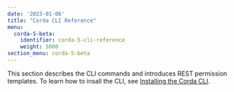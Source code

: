 ```yaml
---
date: '2023-01-06'
title: "Corda CLI Reference"
menu:
  corda-5-beta:
    identifier: corda-5-cli-reference
    weight: 5000
section_menu: corda-5-beta
---
```

This section describes the CLI commands and introduces REST permission templates. To learn how to insall the CLI, see [Installing the Corda CLI](../developing/getting-started/installing-corda-cli.md).
